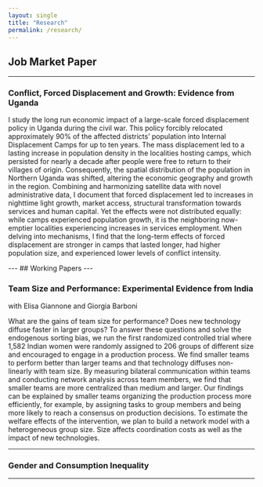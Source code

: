 ```yaml
---
layout: single
title: "Research"
permalink: /research/
---
```

## Job Market Paper
---

### **Conflict, Forced Displacement and Growth: Evidence from Uganda**  


<p class="abstract">  
I study the long run economic impact of a large-scale forced displacement policy in Uganda during the civil war. This policy forcibly relocated approximately 90% of the affected districts’ population into Internal Displacement Camps for up to ten years. The mass displacement led to a lasting increase in population density in the localities hosting camps, which persisted for nearly a decade after people were free to return to their villages of origin. Consequently, the spatial distribution of the population in Northern Uganda was shifted, altering the economic geography and growth in the region. Combining and harmonizing satellite data with novel administrative data, I document that forced displacement led to increases in nighttime light growth, market access, structural transformation towards services and human capital. Yet the effects were not distributed equally: while camps experienced population growth, it is the neighboring now-emptier localities experiencing increases in services employment. When delving into mechanisms, I find that the long-term effects of forced displacement are stronger in camps that lasted longer, had higher population size, and experienced lower levels of conflict intensity.</p>
---
## Working Papers
---

### **Team Size and Performance: Experimental Evidence from India**  
with Elisa Giannone and Giorgia Barboni  


<p class="abstract">  
What are the gains of team size for performance? Does new technology diffuse faster in larger groups? To answer these questions and solve the endogenous sorting bias, we run the first randomized controlled trial where 1,582 Indian women were randomly assigned to 206 groups of different size  and encouraged to engage in a production process. 
We find smaller teams to perform better than larger teams and that technology diffuses non-linearly with team size. 
 By measuring bilateral communication within teams and conducting network analysis across team members, we find that smaller teams are more centralized than medium and larger. Our findings can be explained by smaller teams organizing the production process more efficiently, for example, by assigning tasks to group members and being more likely to reach a consensus on production decisions. To estimate the welfare effects of the intervention, we plan to build a network model with a heterogeneous group size. Size affects coordination costs as well as the impact of new technologies. 
</p>


---


### **Gender and Consumption Inequality**  

---
